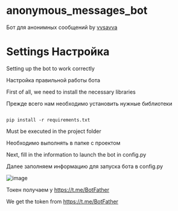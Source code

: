 # anonymous_messages_bot
 Бот для анонимных сообщений
by [vvsavva](https://t.me/vvsavva)
# Settings Настройка 
Setting up the bot to work correctly

Настройка правильной работы бота

First of all, we need to install the necessary libraries

Прежде всего нам необходимо установить нужные библиотеки 

```

pip install -r requirements.txt

```
Must be executed in the project folder

Необходимо выполнять в папке с проектом

Next, fill in the information to launch the bot in config.py

Далее заполняем информацию для запуска бота в config.py

![image](https://github.com/vvsavva/anonymous_messages_bot/assets/63454532/ea663fc3-ad92-4c90-9828-cd2ea5afcc96)


Токен получаем у https://t.me/BotFather

We get the token from https://t.me/BotFather

